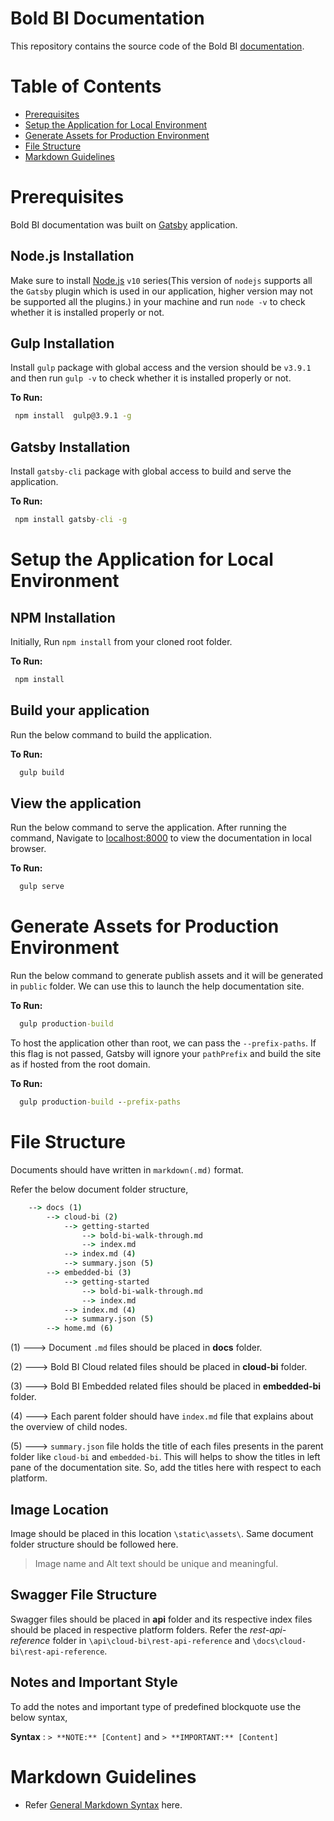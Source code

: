 
# Bold BI Documentation

This repository contains the source code of the Bold BI [documentation](https://help.boldbi.com/).

# Table of Contents

* [Prerequisites](#prerequisites)
* [Setup the Application for Local Environment](#setup-the-application-for-local-environment)
* [Generate Assets for Production Environment](#generate-assest-for-production-environment)
* [File Structure](#file-structure)
* [Markdown Guidelines](#markdown-guidelines)

# Prerequisites

Bold BI documentation was built on [Gatsby](https://www.gatsbyjs.org/) application.

## Node.js Installation
Make sure to install [Node.js](https://nodejs.org) `v10` series(This version of `nodejs` supports all the `Gatsby` plugin which is used in our application, higher version may not be supported all the plugins.) in your machine and run `node -v` to check whether it is installed properly or not.

## Gulp Installation
Install `gulp` package with global access and the version should be `v3.9.1` and then run `gulp -v` to check whether it is installed properly or not.

**To Run:**

  ```cmd
   npm install  gulp@3.9.1 -g
  ```
## Gatsby Installation
Install `gatsby-cli` package with global access to build and serve the application.

**To Run:**

  ```cmd
   npm install gatsby-cli -g
  ```

# Setup the Application for Local Environment

## NPM Installation
Initially, Run `npm install` from your cloned root folder.

**To Run:**

  ```cmd
   npm install
  ```

## Build your application
Run the below command to build the application. 

**To Run:**

  ```cmd
    gulp build
  ```

## View the application
Run the below command to serve the application. After running the command, Navigate to [localhost:8000](http://localhost:8000) to view the documentation in local browser.

**To Run:**

  ```cmd
    gulp serve
  ```

# Generate Assets for Production Environment

Run the below command to generate publish assets and it will be generated in `public` folder. We can use this to launch the help documentation site.

**To Run:**

  ```cmd
    gulp production-build
  ```

To host the application other than root, we can pass the `--prefix-paths`. If this flag is not passed, Gatsby will ignore your `pathPrefix` and build the site as if hosted from the root domain.

**To Run:**

  ```cmd
    gulp production-build --prefix-paths
  ```

# File Structure

Documents should have written in `markdown(.md)` format.

Refer the below document folder structure,

```cmd
    --> docs (1)
        --> cloud-bi (2)
            --> getting-started 
                --> bold-bi-walk-through.md
                --> index.md
            --> index.md (4)
            --> summary.json (5)
        --> embedded-bi (3)
            --> getting-started 
                --> bold-bi-walk-through.md
                --> index.md
            --> index.md (4)
            --> summary.json (5)
        --> home.md (6)
``` 

(1) ---> Document `.md` files should be placed in **docs** folder.

(2) ---> Bold BI Cloud related files should be placed in **cloud-bi** folder.

(3) ---> Bold BI Embedded related files should be placed in **embedded-bi** folder.

(4) ---> Each parent folder should have `index.md` file that explains about the overview of child nodes.

(5) ---> `summary.json` file holds the title of each files presents in the parent folder like `cloud-bi` and `embedded-bi`. This will helps to show the titles in left pane of the documentation site. So, add the titles here with respect to each platform.

## Image Location

Image should be placed in this location `\static\assets\`. Same document folder structure should be followed here.
> Image name and Alt text should be unique and meaningful.

## Swagger File Structure

Swagger files should be placed in **api** folder and its respective index files should be placed in respective platform folders. Refer the *rest-api-reference* folder in `\api\cloud-bi\rest-api-reference` and `\docs\cloud-bi\rest-api-reference`.

## Notes and Important Style

To add the notes and important type of predefined blockquote use the below syntax,

**Syntax** : `> **NOTE:** [Content]` and `> **IMPORTANT:** [Content]`

# Markdown Guidelines

* Refer [General Markdown Syntax](https://kramdown.gettalong.org/syntax.html) here.


